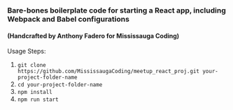### Bare-bones boilerplate code for starting a React app, including Webpack and Babel configurations

#### (Handcrafted by Anthony Fadero for Mississauga Coding)

Usage Steps:

1. `git clone https://github.com/MississaugaCoding/meetup_react_proj.git your-project-folder-name`
2. `cd your-project-folder-name`
3. `npm install` 
4. `npm run start`
